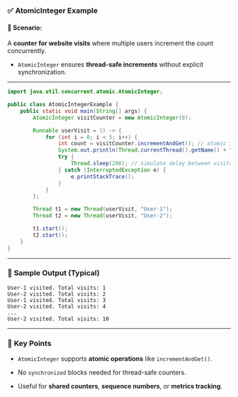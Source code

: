 ### ✅ **AtomicInteger Example**

#### 🧠 Scenario:

A **counter for website visits** where multiple users increment the count concurrently.

- `AtomicInteger` ensures **thread-safe increments** without explicit synchronization.
    

---

```java
import java.util.concurrent.atomic.AtomicInteger;

public class AtomicIntegerExample {
    public static void main(String[] args) {
        AtomicInteger visitCounter = new AtomicInteger(0);

        Runnable userVisit = () -> {
            for (int i = 0; i < 5; i++) {
                int count = visitCounter.incrementAndGet(); // atomic increment
                System.out.println(Thread.currentThread().getName() + " visited. Total visits: " + count);
                try {
                    Thread.sleep(200); // simulate delay between visits
                } catch (InterruptedException e) {
                    e.printStackTrace();
                }
            }
        };

        Thread t1 = new Thread(userVisit, "User-1");
        Thread t2 = new Thread(userVisit, "User-2");

        t1.start();
        t2.start();
    }
}
```

---

### 🧾 **Sample Output (Typical)**

```
User-1 visited. Total visits: 1
User-2 visited. Total visits: 2
User-1 visited. Total visits: 3
User-2 visited. Total visits: 4
...
User-2 visited. Total visits: 10
```

---

### 🧠 **Key Points**

- `AtomicInteger` supports **atomic operations** like `incrementAndGet()`.
    
- No `synchronized` blocks needed for thread-safe counters.
    
- Useful for **shared counters**, **sequence numbers**, or **metrics tracking**.
    